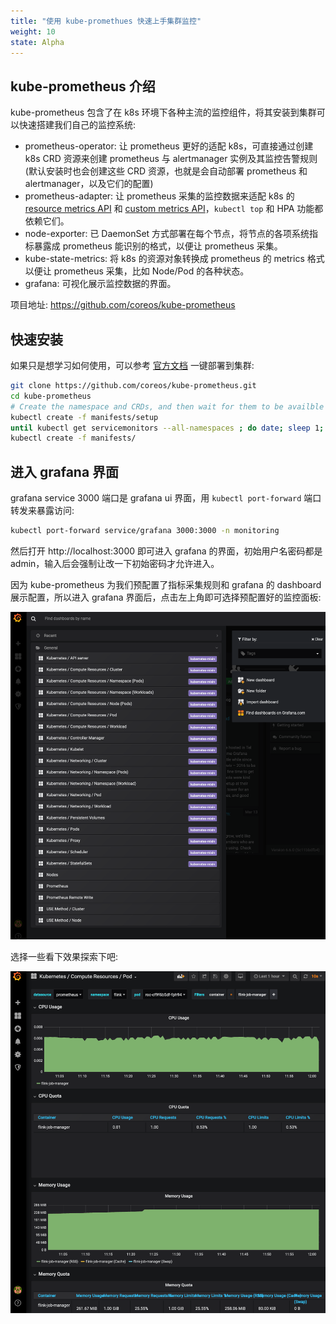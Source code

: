 ```yaml
---
title: "使用 kube-promethues 快速上手集群监控"
weight: 10
state: Alpha
---
```


## kube-prometheus 介绍

kube-prometheus 包含了在 k8s 环境下各种主流的监控组件，将其安装到集群可以快速搭建我们自己的监控系统:

* prometheus-operator: 让 prometheus 更好的适配 k8s，可直接通过创建 k8s CRD 资源来创建 prometheus 与 alertmanager 实例及其监控告警规则 (默认安装时也会创建这些 CRD 资源，也就是会自动部署 prometheus 和 alertmanager，以及它们的配置)
* prometheus-adapter: 让 prometheus 采集的监控数据来适配 k8s 的 [resource metrics API](https://github.com/kubernetes/community/blob/master/contributors/design-proposals/instrumentation/resource-metrics-api.md) 和 [custom metrics API](https://github.com/kubernetes/community/blob/master/contributors/design-proposals/instrumentation/custom-metrics-api.md)，`kubectl top` 和 HPA 功能都依赖它们。
* node-exporter: 已 DaemonSet 方式部署在每个节点，将节点的各项系统指标暴露成 prometheus 能识别的格式，以便让 prometheus 采集。
* kube-state-metrics: 将 k8s 的资源对象转换成 prometheus 的 metrics 格式以便让 prometheus 采集，比如 Node/Pod 的各种状态。
* grafana: 可视化展示监控数据的界面。

项目地址: https://github.com/coreos/kube-prometheus

## 快速安装

如果只是想学习如何使用，可以参考 [官方文档](https://github.com/coreos/kube-prometheus#quickstart) 一键部署到集群:

``` bash
git clone https://github.com/coreos/kube-prometheus.git
cd kube-prometheus
# Create the namespace and CRDs, and then wait for them to be availble before creating the remaining resources
kubectl create -f manifests/setup
until kubectl get servicemonitors --all-namespaces ; do date; sleep 1; echo ""; done
kubectl create -f manifests/
```

## 进入 grafana 界面

grafana service 3000 端口是 grafana ui 界面，用 `kubectl port-forward` 端口转发来暴露访问:

``` bash
kubectl port-forward service/grafana 3000:3000 -n monitoring
```

然后打开 http://localhost:3000 即可进入 grafana 的界面，初始用户名密码都是 admin，输入后会强制让改一下初始密码才允许进入。

因为 kube-prometheus 为我们预配置了指标采集规则和 grafana 的 dashboard 展示配置，所以进入 grafana 界面后，点击左上角即可选择预配置好的监控面板:

![](/images/grafana-select-dashboard.png?classes=no-margin)

选择一些看下效果探索下吧:

![](/images/grafana-dashboard-pod.png?classes=no-margin)
